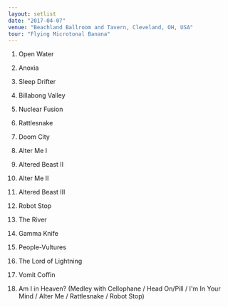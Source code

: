 ```yaml
---
layout: setlist
date: "2017-04-07"
venue: "Beachland Ballroom and Tavern, Cleveland, OH, USA"
tour: "Flying Microtonal Banana"
---
```



 1. Open Water

 2. Anoxia

 3. Sleep Drifter

 4. Billabong Valley

 5. Nuclear Fusion

 6. Rattlesnake

 7. Doom City

 8. Alter Me I

 9. Altered Beast II

10. Alter Me II

11. Altered Beast III

12. Robot Stop

13. The River

14. Gamma Knife

15. People-Vultures

16. The Lord of Lightning

17. Vomit Coffin

18. Am I in Heaven?
    (Medley with Cellophane / Head On/Pill / I'm In Your Mind / Alter
    Me / Rattlesnake / Robot Stop)


